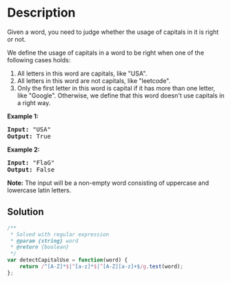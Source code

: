 # Description

Given a word, you need to judge whether the usage of capitals in it is right or not.

We define the usage of capitals in a word to be right when one of the following cases holds:

1. All letters in this word are capitals, like "USA".
2. All letters in this word are not capitals, like "leetcode".
3. Only the first letter in this word is capital if it has more than one letter, like "Google".
Otherwise, we define that this word doesn't use capitals in a right way.

**Example 1:**
<pre>
<b>Input:</b> "USA"
<b>Output:</b> True
</pre>

**Example 2:**
<pre>
<b>Input:</b> "FlaG"
<b>Output:</b> False
</pre>

**Note:** The input will be a non-empty word consisting of uppercase and lowercase latin letters.

## Solution
```javascript
/**
 * Solved with regular expression
 * @param {string} word
 * @return {boolean}
 */
var detectCapitalUse = function(word) {
    return /^[A-Z]*$|^[a-z]*$|^[A-Z][a-z]+$/g.test(word);
};
```
